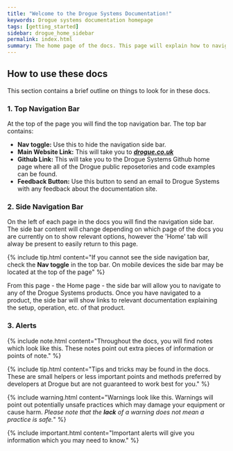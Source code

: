 ```yaml
---
title: "Welcome to the Drogue Systems Documentation!"
keywords: Drogue systems documentation homepage
tags: [getting_started]
sidebar: drogue_home_sidebar
permalink: index.html
summary: The home page of the docs. This page will explain how to navigate and use the docs effectively.
---
```




## How to use these docs


This section contains a brief outline on things to look for in these docs.


### 1. Top Navigation Bar

At the top of the page you will find the top navigation bar. The top bar contains:

- **Nav toggle:** Use this to hide the navigation side bar.
- **Main Website Link:** This will take you to <a alt='drogue.co.uk' href='https://drogue.co.uk'> ***drogue.co.uk*** </a>
- **Github Link:** This will take you to the Drogue Systems Github home page where all of the Drogue public reposetories and code examples can be found.
- **Feedback Button:** Use this button to send an email to Drogue Systems with any feedback about the documentation site.


### 2. Side Navigation Bar

On the left of each page in the docs you will find the navigation side bar. The side bar content will change depending on which page of the docs you are currently on to show relevant options, however the 'Home' tab will alway be present to easily return to this page.

{% include tip.html content="If you cannot see the side navigation bar, check the **Nav toggle** in the top bar. On mobile devices the side bar may be located at the top of the page" %}

From this page - the Home page - the side bar will allow you to navigate to any of the Drogue Systems products. Once you have navigated to a product, the side bar will show links to relevant documentation explaining the setup, operation, etc. of that product.


### 3. Alerts

{% include note.html content="Throughout the docs, you will find notes which look like this. These notes point out extra pieces of information or points of note." %}

{% include tip.html content="Tips and tricks may be found in the docs. These are small helpers or less important points and methods preferred by developers at Drogue but are not guaranteed to work best for you." %}

{% include warning.html content="Warnings look like this. Warnings will point out potentially unsafe practices which may damage your equipment or cause harm. *Please note that the **lack** of a warning does not mean a practice is safe.*" %}

{% include important.html content="Important alerts will give you information which you may need to know." %}
